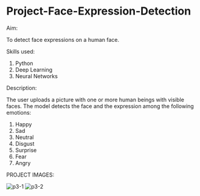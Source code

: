 # Project-Face-Expression-Detection

Aim:

To detect face expressions on a human face. 

Skills used:

1. Python
2. Deep Learning
3. Neural Networks

Description:

The user uploads a picture with one or more human beings with visible faces. The model detects the face and the expression among the following emotions:

1. Happy
2. Sad
3. Neutral
4. Disgust
5. Surprise
6. Fear
7. Angry

PROJECT IMAGES:

![p3-1](https://github.com/user-attachments/assets/ea85353d-5836-42e5-9560-19dfb911db7f)
![p3-2](https://github.com/user-attachments/assets/c3c8f863-bf4e-4e7e-9e3b-7305dfe9d267)

